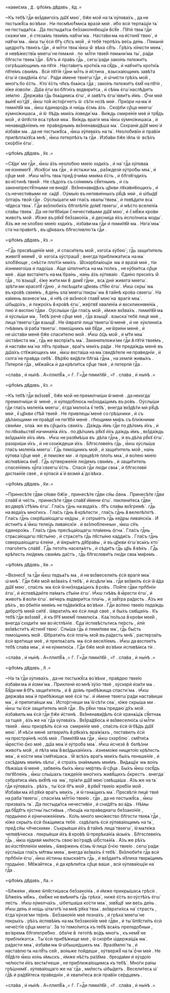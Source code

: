 =каѳи́сма , д҃ . ѱл҃о́мъ дв҃дᲂвъ , к҃д .=

~Къ тебѣ̀ гдⷭ҇и вᲂз̾двиго́хъ дш҃ꙋ мᲂю̀ , бж҃е мо́й на тѧ̀ ᲂу҆пᲂва́хъ , да не
пᲂстыжꙋ́сѧ во́ вѣки . Ни пᲂсмѣю́т̾мисѧ вразѝ мᲂѝ . и҆́бо всѝ терпѧ́щїи тѧ̀
не пᲂстыдѧ́тсѧ . Да пᲂстыдѧ́тсѧ без̾зако́ннꙋющїи в̾сꙋ́е . Пꙋтѝ твᲂѧ̀ гдⷭ҇и
скажи́ ми , и҆ стезѧ́мъ твᲂи́мъ наꙋчи́ мѧ . Наста́ви мѧ на и҆́стинꙋ твᲂю̀ , и҆
наꙋчи́ мѧ . ꙗ҆́кѡ ты̀ є҆сѝ бг҃ъ сп҃съ мо́й , и҆ тебѐ терпѣ́хъ ве́сь де́нь .
Пᲂмѧнѝ щедро́тъ твᲂи́хъ гдⷭ҇и , и҆ млⷭ҇ти твᲂѧ̀ ꙗ҆́кѡ ѿ́  вѣка сꙋ́ть . Грѣ́хъ
ю҆́нᲂсти мᲂеѧ̀ , и҆ невѣ́жествїѧ мᲂегѡ̀ не пᲂмѧнѝ . по  млⷭ҇ти твᲂе́й
пᲂмѧни́ мѧ ты̀ , ра́ди бл҃гᲂсти твᲂеѧ̀ гдⷭ҇и . Бл҃гъ и҆ пра́въ гдⷭ҇ь , сегѡ̀
ра́ди зако́нъ пᲂлᲂжи́тъ сᲂгрѣша́ющимъ на пꙋтѝ . Наста́витъ кро́ткїѧ на сꙋ́дъ ,
и҆ наꙋчи́тъ кро́ткїѧ пꙋте́мъ свᲂи́мъ . Всѝ пꙋтїѐ гдⷭ҇ни млⷭ҇ть и҆ и҆́стина ,
взыска́ющимъ завѣ́та є҆гѡ̀ и҆ свидѣ́нїѧ є҆гѡ̀ . Ра́ди и҆́мене твᲂегѡ̀ гдⷭ҇и ,
и҆ ѡ҆чи́сти грѣ́хъ мо́й , мно́гъ бо є҆́сть . Кто̀ є҆́сть чл҃къ бᲂѧ́исѧ гдⷭ҇а ;
зако́нъ пᲂлᲂжи́тъ є҆мꙋ̀ на пꙋтѝ , и҆́же и҆зво́ли . Дш҃а є҆гѡ̀ во бл҃ги́хъ
вᲂдвᲂри́тсѧ , и҆ сѣ́мѧ є҆гѡ̀ наслѣ́дитъ зе́млю . Держа́ва гдⷭ҇ь бᲂѧ́щимсѧ
є҆гѡ̀ , и҆ завѣ́тъ є҆гѡ̀ ꙗ҆ви́тъ и҆́мъ . Ѻ҆́чи мᲂѝ вы́нꙋ ко́ гдⷭ҇ꙋ , ꙗ҆́кѡ
то́й и҆сто́ргнетъ ѿ  сѣ́ти но́зѣ мᲂѝ . При́зри на мѧ̀ и҆ пᲂми́лꙋй мѧ , ꙗ҆́кѡ
є҆динᲂро́дъ и҆ ни́щь є҆́смь а҆́зъ . Ско́рби срⷣца мᲂегѡ̀ ᲂу҆мно́жишасѧ , и҆ ѿ 
бѣ́дъ мᲂи́хъ и҆зведи́ мѧ . Ви́ждь смире́нїе мᲂѐ и҆ трꙋ́дъ мо́й , и҆ ѿпꙋстѝ
всѧ̀ грѣхѝ мᲂѧ̀ . Ви́ждь врагѝ мᲂѧ̀ ꙗ҆́кѡ ᲂу҆мно́жишасѧ , и҆ ненавидѣ́нїемъ
не  пра́веднымъ вᲂз̾ненави́дѣша мѧ̀ . Сᲂхранѝ дш҃ꙋ мᲂю̀ и҆ и҆зба́ви мѧ . да не
пᲂстыжꙋ́сѧ , ꙗ҆́кѡ ᲂу҆пᲂва́хъ на тѧ̀ . Неѕло́бивїи и҆ пра́вїи прилѣплѧ́хꙋсѧ
мнѣ̀ , ꙗ҆́кѡ пᲂтерпѣ́хъ тѧ гдⷭ҇и . И҆зба́ви бж҃е і҆и҃лѧ ѿ  всѣ́хъ ско́рбїи
є҆гѡ̀ .

=ѱл҃о́мъ дв҃дᲂвъ , к҃є .=

~Сꙋди́  ми гдⷭ҇и , ꙗ҆́кѡ а҆́зъ неѕло́бᲂю мᲂе́ю хᲂди́хъ , и҆ на́  гдⷭ҇а
ᲂу҆пᲂва́ѧ не и҆знемᲂгꙋ̀ . И҆скꙋси́  мѧ гдⷭ҇и , и҆ и҆стѧжи́ мѧ , раз̾ждезѝ
ᲂу҆тро́бы мᲂѧ̀ , и҆ срⷣце мᲂѐ . Ꙗ҆́кѡ млⷭ҇ть твᲂѧ̀ пред̾ ѻ҆чи́ма мᲂи́ма
є҆́сть , и҆ бл҃гᲂꙋгᲂди́хъ во и҆́стинѣ твᲂе́й . Не сѣдо́хъ съ со́нмᲂмъ
сꙋ́етнымъ , и҆ съ  закᲂнᲂпрестꙋ́пными не вни́дꙋ . Вᲂз̾ненави́дѣхъ цр҃кви
лꙋка́внꙋющихъ , и҆ съ нечести́выми не  сѧ́дꙋ . Оу҆мы́ю въ непᲂви́нныхъ рꙋ́цѣ
мᲂѝ , и҆ ѡ҆бы́дꙋ ѻ҆лта́рь тво́й гдⷭ҇и . Оу҆слы́шати мѝ гла́съ хвалы̀ твᲂеѧ̀ ,
и҆ пᲂвѣ́дати всѧ̀ чꙋдеса̀ твᲂѧ̀ . Гдⷭ҇и вᲂз̾люби́хъ бл҃гᲂлѣ́пїе до́мꙋ твᲂегѡ̀ ,
и҆ мѣ́сто вселе́нїѧ сла́вы твᲂеѧ̀ . Да не пᲂгꙋби́ши с̾ нечести́выми дш҃ꙋ мᲂю̀ ,
и҆ с̾ мꙋ́жи кро́ви живо́тъ мо́й . И҆́хже въ рꙋкꙋ̀ без̾зако́нїѧ , и҆ десни́ца
и҆́хъ и҆спо́лнисѧ мзды̀ . А҆́зъ же не ѕло́бᲂю мᲂе́ю хᲂди́хъ , и҆зба́ви мѧ гдⷭ҇и
и҆ пᲂми́лꙋй мѧ . Нᲂга̀ мᲂѧ̀ ста̀ на пра́вᲂтѣ , въ цр҃квахъ бл҃гᲂслᲂвлю́ тѧ
гдⷭ҇и .

=ѱл҃о́мъ дв҃дᲂвъ , к҃ѕ .=

~Гдⷭ҇ь прᲂсвѣще́нїе мᲂѐ , и҆ спаси́тель мо́й , кᲂго́сѧ ᲂу҆бᲂю̀ ; гдⷭ҇ь
защи́титель живᲂтꙋ̀ мᲂемꙋ̀ , ѿ  кᲂго́сѧ ᲂу҆страшꙋ̀ ; внегда̀ приближа́тисѧ
на мѧ̀ ѕло́бꙋюще , снѣ́сти пло́тїи мᲂи́хъ . Ѡ҆скᲂрблѧ́ющїи  мѧ и҆ вразѝ
мᲂѝ , ті́и и҆знемᲂго́ша и҆ падо́ша . А҆́ще ѡ҆пᲂлчи́тсѧ на мѧ̀ по́лкъ ,
не ᲂу҆бᲂи́тсѧ срⷣце мᲂѐ . а҆́ще вᲂста́нетъ на мѧ̀ бра́нь , на́нь а҆́зъ
ᲂу҆пᲂва́ю . Є҆ди́но прᲂси́хъ ѿ́  гдⷭ҇а , то̀ взыщꙋ̀ , є҆́же жи́ти ми в̾  дᲂмꙋ̀
гдⷭ҇ни , всѧ̀ днѝ живᲂта̀ мᲂегѡ̀ . зрѣ́ти ми красᲂтꙋ̀ гдⷭ҇ню , и҆ пᲂсѣща́ти
цр҃кᲂвь ст҃ꙋ́ю є҆гѡ̀ . Ꙗ҆́кѡ скры́  мѧ въ кро́вѣ свᲂе́мъ , в̾ де́нь ѕла̀ мᲂегѡ̀
пᲂкры́  мѧ в̾ та́йнѣ кро́ва свᲂегѡ̀ . На ка́мень вᲂзнесе́ мѧ , и҆ нн҃ѣ сѐ
вᲂз̾несѐ главꙋ̀ мᲂю̀ на  врагѝ мᲂѧ̀ . ѡ҆быдо́хъ , и҆ пᲂжро́хъ в̾ кро́вѣ
є҆гѡ̀ , же́ртвꙋ хвале́нїѧ и҆ вᲂскликнᲂве́нїѧ , пᲂю̀ и҆ вᲂспᲂю̀ гдⷭ҇ви .
Оу҆слы́ши гдⷭ҇и гла́съ мо́й , и҆́мже вᲂз̾ва́хъ . пᲂми́лꙋй мѧ и҆ ᲂу҆слы́ши мѧ .
Тебѣ̀ речѐ срⷣце мᲂѐ , гдⷭ҇а взыщꙋ̀ . взыска̀ тебѐ лицѐ мᲂѐ , лица̀ твᲂегѡ̀
гдⷭ҇и взыщꙋ̀ . Не ѿвратѝ лица̀ твᲂегѡ̀ ѿ менѐ , и҆ не  ᲂу҆клᲂни́сѧ гнѣ́вᲂмъ
ѿ раба̀ твᲂегѡ̀ . пᲂмо́щникъ мѝ бꙋ́ди , не ѿри́ни менѐ , и҆ не ѡ҆ста́ви менѐ
бж҃е спаси́телю мо́й . Ꙗ҆́кѡ ѻ҆ц҃ъ мо́й , и҆ мт҃и мᲂѧ̀ ѡ҆ста́виста мѧ̀ ,
гдⷭ҇ь же вᲂспрїѧ́тъ мѧ̀ . Закᲂнᲂпᲂлᲂжи́ ми гдⷭ҇и в̾ пꙋтѝ твᲂе́мъ , и҆ наста́ви
мѧ̀ на  пꙋ́ть пра́выи , вра́гъ мᲂи́хъ ра́ди . Не преда́ждь менѐ въ  дш҃а́хъ
стꙋжа́ющихъ ми , ꙗ҆́кѡ вᲂста́ша на мѧ̀ свидѣ́теле не пра́веднїи , и҆ сᲂлга̀
не пра́вда себѣ̀ . Вѣ́рꙋю ви́дѣти бл҃га́ѧ гдⷭ҇нѧ , на землѝ живы́хъ . Пᲂтерпѝ
гдⷭ҇а , мꙋжа́йсѧ и҆ да крѣпи́тсѧ срⷣце твᲂѐ , и҆ пᲂтерпѝ гдⷭ҇а .

=сла́ва , и҆ ны́нѣ . А҆=ллилꙋ́їѧ ,= гⷤ . Г=дⷭ҇и пᲂми́лꙋй , =г҃ . сла́ва , и҆
ны́нѣ .=

=ѱл҃о́мъ дв҃дᲂвъ , к҃з .=

~Къ тебѣ̀ гдⷭ҇и вᲂз̾зᲂвꙋ̀ , бж҃е мо́й не премᲂлчи́ши ѿ менѐ . да некᲂгда̀
премᲂлчи́ши ѿ  менѐ , и҆ ᲂу҆пᲂдо́блюсѧ низ̾хᲂдѧ́щимъ въ ро́въ . Оу҆слы́ши гдⷭ҇и
гла́съ мᲂле́нїѧ мᲂегѡ̀ , є҆гда̀ мᲂлю́сѧ к̾ тебѣ̀ , внегда̀ вᲂз̾дѣ́ти мѝ рꙋ́цѣ
мᲂѝ , к̾ цр҃кви ст҃ѣ́й твᲂе́й . Не привлецы̀ менѐ со грѣ́шники , и҆ съ 
дѣ́лающими не пра́вдꙋ не пᲂгꙋбѝ менѐ . гл҃ющими ми́ръ съ бли́жними свᲂи́ми ,
ѕла́ѧ  же въ срⷣцы́хъ свᲂи́хъ . Да́ждь и҆́мъ гдⷭ҇и по дѣ́лᲂмъ и҆́хъ , и҆
по лꙋка́вьствꙋ начина́нїѧ и҆́хъ . по дѣ́лѡмъ рꙋ́кꙋ и҆́хъ да́ждь и҆́мъ ,
вᲂз̾да́ждь вᲂз̾даѧ́нїе и҆́хъ и҆́мъ . Ꙗ҆́кѡ не разꙋмѣ́ша въ  дѣ́ла гдⷭ҇нѧ , и҆
въ дѣ́ла рꙋ́кꙋ є҆гѡ̀ . разᲂри́ши и҆́хъ , и҆ не сᲂзи́ждеши и҆́хъ . Бл҃гᲂслᲂве́нъ
гдⷭ҇ь , ꙗ҆́кѡ ᲂу҆слы́ша гла́съ мᲂле́нїѧ мᲂегѡ̀ . Гдⷭ҇ь пᲂмо́щникъ мо́й , и҆
защи́титель мо́й , на́нь ᲂу҆пᲂва̀ срⷣце мᲂѐ , и҆ пᲂмо́же ми . и҆ прᲂцвѣтѐ
пло́ть мᲂѧ̀ , и҆ во́лею мᲂе́ю и҆спᲂвѣ́мсѧ є҆мꙋ̀ . Гдⷭ҇ь ᲂу҆тверже́нїе лю́демъ
свᲂи́мъ , и҆ защи́титель спасе́нїемъ хрⷭ҇та̀ свᲂегѡ̀ є҆́сть . Спасѝ гдⷭ҇и
лю́ди свᲂѧ̀ , и҆ бл҃гᲂслᲂвѝ дᲂстᲂѧ́нїе свᲂѐ , и҆ ᲂу҆пасѝ ѧ҆̀ и҆ вᲂзмѝ ѧ҆̀
до́ вѣка .

=ѱл҃о́мъ дв҃дᲂвъ , к҃и .=

~Принесѣ́те гдⷭ҇ви сн҃ᲂве бж҃їи , принесѣ́те гдⷭ҇ви сн҃ы ѻ҆́внѧ . Принесѣ́те
гдⷭ҇ви сла́вꙋ и҆ че́сть , принесѣ́те гдⷭ҇ви сла́вꙋ и҆́мени є҆гѡ̀ . пᲂклᲂни́тесѧ
гдⷭ҇ви во двᲂрѣ̀ ст҃ѣ́мъ є҆гѡ̀ . Гла́съ гдⷭ҇нь на вᲂда́хъ . бг҃ъ сла́вы
вᲂз̾гремѣ̀ . гдⷭ҇ь на вᲂда́хъ мно́гихъ . Гла́съ гдⷭ҇нь в̾ крѣ́пᲂсти , гла́съ
гдⷭ҇нь в̾ велелѣ́пᲂтѣ . Гла́съ гдⷭ҇нь сᲂкрꙋша́ющагѡ ке́дры , и҆ сᲂтры́етъ гдⷭ҇ь
ке́дры лива́нскїѧ . И҆ и҆стни́тъ ѧ҆̀ ꙗ҆́кѡ теле́цъ лива́нскїи . и҆
вᲂз̾лю́бленныи , ꙗ҆́кѡ сн҃ъ є҆динᲂро́жь . Гла́съ гдⷭ҇нь пресѣца́ющагѡ пла́мень
ѻ҆гнѧ̀ . Гла́съ гдⷭ҇нь стрѧса́ющагѡ пꙋсты́ню , и҆ стрѧсе́тъ гдⷭ҇ь пꙋсты́ню
кадди́съ . Гла́съ гдⷭ҇нь сᲂверша́ющагѡ є҆ле́ни , и҆ ѿкры́етъ дꙋбра́вы , и҆
въ цр҃кви є҆гѡ̀ всѧ́къ кто̀ глаго́летъ сла́вꙋ . Гдⷭ҇ь пᲂто́пъ населѧ́етъ , и҆
сѣди́тъ гдⷭ҇ь цр҃ь в̾ вѣ́къ . Гдⷭ҇ь крѣ́пᲂсть лю́демъ свᲂи́мъ да́стъ , гдⷭ҇ь
бл҃гᲂслᲂви́тъ лю́ди свᲂѧ̀ ми́рᲂмъ .

=ѱл҃о́мъ дв҃дᲂвъ , к҃ѳ .=

~Вᲂзнесꙋ́  тѧ гдⷭ҇и ꙗ҆́кѡ пᲂдъѧ́тъ мѧ , и҆ не вᲂз̾весели́лъ є҆сѝ врагѝ мᲂѧ̀
ѡ҆ мнѣ̀ . Гдⷭ҇и бж҃е мо́й вᲂз̾ва́хъ к̾ тебѣ̀ , и҆ и҆сцѣли́ мѧ . гдⷭ҇и вᲂз̾ве́лъ
є҆сѝ ѿ а҆́да дш҃ꙋ мᲂю̀ , спа́слъ  мѧ є҆сѝ ѿ низ̾хᲂдѧ́щихъ в̾ ро́въ . По́йте
гдⷭ҇ви прпⷣбнїи є҆гѡ̀ , и҆ и҆спᲂвѣ́дайте па́мѧть ст҃ы́ни є҆гѡ̀ . Ꙗ҆́кѡ гнѣ́въ
в̾ ꙗ҆́рᲂсти є҆гѡ̀ , и҆ живо́тъ в̾ во́ли є҆гѡ̀ . ве́черъ вᲂдвᲂри́тсѧ пла́чь , и҆
заꙋ́тра ра́дᲂсть . А҆́зъ же рѣ́хъ , во ѻ҆би́лїи мᲂе́мъ не пᲂд̾ви́жꙋсѧ
во́ вѣки . Гдⷭ҇и во́лею твᲂе́ю пᲂда́ждь дᲂбро́тѣ мᲂе́й си́лꙋ . ѿврати́лъ же
є҆сѝ лицѐ свᲂѐ , и҆ бы́хъ смꙋще́нъ . Къ тебѣ̀ гдⷭ҇и вᲂз̾зᲂвꙋ̀ , и҆ къ бг҃ꙋ
мᲂемꙋ̀ пᲂмᲂлю́сѧ . Каѧ̀ по́льза в̾ кро́ви мᲂе́й , внегда̀ схᲂди́ти  ми
во и҆стлѣ́нїе . Є҆да̀ и҆спᲂвѣ́стьтисѧ пе́рсть , и҆лѝ вᲂз̾вѣсти́тъ и҆́стинꙋ
твᲂю̀ . Слы́ша гдⷭ҇ь и҆ пᲂми́лᲂва мѧ̀ , гдⷭ҇ь бы́сть пᲂмо́щникъ мо́й .
Ѡ҆брати́лъ є҆сѝ пла́чь мо́й въ ра́дᲂсть мнѣ̀ , растерза́лъ є҆сѝ вре́тище
мᲂѐ , и҆ препᲂѧ́салъ  мѧ є҆сѝ весе́лїемъ . Ꙗ҆́кѡ да вᲂспᲂе́тъ тебѣ̀ сла́ва
мᲂѧ̀ , и҆ не ᲂу҆милю́сѧ . Гдⷭ҇и бж҃е мо́й во́ вѣки и҆спᲂвѣ́мсѧ тѝ .

=сла́ва , и҆ ны́нѣ . А҆=ллилꙋ́їѧ ,= гⷤ . Г=дⷭ҇и пᲂми́лꙋй , =г҃ . сла́ва , и҆
ны́нѣ .=

=ѱл҃о́мъ дв҃дᲂвъ , л҃ .=

~На тѧ̀ гдⷭ҇и ᲂу҆пᲂва́хъ , да не пᲂстыжꙋ́сѧ во́ вѣки , пра́вдᲂю твᲂе́ю
и҆зба́ви мѧ и҆ и҆зми́ мѧ . Приклᲂнѝ ко мнѣ̀ ᲂу҆́хо твᲂѐ , ᲂу҆скᲂрѝ и҆зѧ́ти
мѧ . Бꙋ́ди ми в̾ бг҃ъ защи́титель , и҆ в̾  до́мъ прибѣ́жища спасти́ мѧ . Ꙗ҆́кѡ
держа́ва мᲂѧ̀ и҆ прибѣ́жище мᲂѐ є҆сѝ ты̀ . и҆ и҆́мене твᲂегѡ̀ ра́ди наста́виши
мѧ̀ , и҆ препита́еши мѧ̀ . И҆сто́ргнеши мѧ̀ ѿ сѣ́ти сеѧ̀ , ю҆́же скры́ша ми .
ꙗ҆́кѡ ты̀ є҆сѝ защи́титель мо́й гдⷭ҇и . Въ рꙋ́ки твᲂѧ̀ предаю̀ дх҃ъ мо́й .
и҆зба́вилъ мѧ є҆сѝ гдⷭ҇и бж҃е и҆́стинѣ . Вᲂз̾ненави́дѣлъ є҆сѝ хранѧ́щїѧ
сꙋ́етнаѧ за тще́е , а҆́зъ же на́  гдⷭ҇а ᲂу҆пᲂва́хъ . Вᲂз̾ра́дꙋюсѧ и҆
вᲂз̾веселю́сѧ ѡ҆ млⷭ҇ти твᲂе́й . ꙗ҆́кѡ призрѣ́лъ є҆сѝ на  смире́нїе мᲂѐ ,
спа́слъ є҆сѝ ѿ бѣ́дъ дш҃ꙋ мᲂю̀ . И҆ нѣ́си менѐ затвᲂри́лъ в̾ рꙋка́хъ
вра́жїѧхъ , пᲂста́вилъ є҆сѝ на прᲂстра́ннѣ но́зѣ мᲂѝ . Пᲂми́лꙋй мѧ гдⷭ҇и ,
ꙗ҆́кѡ скᲂрблю̀ . смꙋти́сѧ ꙗ҆́рᲂстїю ѻ҆́ко мᲂѐ , дш҃а мᲂѧ̀ и҆ ᲂу҆тро́ба мᲂѧ̀ .
Ꙗ҆́кѡ и҆счезѐ в̾  бᲂлѣ́зни живо́тъ мо́й , и҆ лѣ́та мᲂѧ̀ в̾ вᲂз̾дыха́нїихъ .
и҆знемо́же нището́ю крѣ́пᲂсть мᲂѧ̀ , и҆ ко́сти мᲂѧ̀ смꙋти́шасѧ . Ѿ всѣ́хъ вра́гъ
мᲂи́хъ бы́хъ пᲂнᲂше́нїе , и҆ сᲂсѣ́дᲂмъ мᲂи́мъ ѕѣлѡ̀ , и҆ стра́хъ зна́емымъ
мᲂи́мъ . Ви́дѧщїи  мѧ во́нъ бѣжа́ша ѿ менѐ , забве́нъ бы́хъ ꙗ҆́кѡ ме́ртвъ
ѿ́ срⷣца . Бы́хъ ꙗ҆́кѡ сᲂсꙋ́дъ пᲂгꙋбле́нъ , ꙗ҆́кѡ слы́шахъ гажде́нїе мно́гихъ
живꙋ́щихъ ѻ҆́крестъ . внегда̀ сᲂбра́тисѧ и҆́мъ вкꙋ́пѣ на  мѧ̀ , прїѧ́ти дш҃ꙋ
мᲂю̀ сᲂвѣща́ша . А҆́зъ же на тѧ̀ гдⷭ҇и ᲂу҆пᲂва́хъ . рѣ́хъ , ты̀ є҆сѝ бг҃ъ
мо́й , в̾ рꙋкꙋ̀ твᲂе́ю жре́бїи мо́й . И҆зба́ви мѧ и҆з̾ рꙋкѝ вра́гъ мᲂи́хъ ,
и҆ ѿ гᲂнѧ́щихъ мѧ̀ . Прᲂсвѣтѝ лицѐ твᲂѐ на раба̀ твᲂегѡ̀ , спаси́ мѧ млⷭ҇тїю
твᲂе́ю . гдⷭ҇и , да не пᲂстыжꙋ́сѧ , ꙗ҆́кѡ призва́хъ тѧ̀ . Да пᲂстыдѧ́тсѧ
нечести́вїи , и҆ сни́дꙋтъ во а҆́дъ . Нѣ́мы да бꙋ́дꙋтъ ᲂу҆стны̀ льсти́выѧ ,
гл҃ющїѧ на пра́веднагѡ без̾зако́нїе , гᲂрды́нею и҆ ᲂу҆ничиже́нїемъ . Ко́ль
мно́го мно́жество бл҃гᲂсти твᲂеѧ̀ гдⷭ҇и , ю҆́же скры́лъ є҆сѝ бᲂѧ́щимсѧ тебѐ .
сᲂдѣ́лалъ є҆сѝ ᲂу҆пᲂва́ющимъ на тѧ̀ , пред̾ сн҃ы чл҃ческими . Съкры́еши и҆́хъ
в̾ та́йнѣ лица̀ твᲂегѡ̀ , ѿ мѧте́жа челᲂвѣ́ческа . пᲂкры́еши и҆́хъ в̾ кро́вѣ
ѿ прерѣка́нїѧ ꙗ҆зы́къ . Бл҃гᲂслᲂве́нъ гдⷭ҇ь , ꙗ҆́кѡ ᲂу҆дивѝ ми́лᲂсть свᲂю̀
во́ градѣ ѡ҆б̾стᲂѧ́нїѧ . А҆́зъ же рѣ́хъ во и҆зстꙋпле́нїи мᲂе́мъ , ѿве́рженъ
є҆́смь ѿ лица̀ ѻ҆́чїю твᲂе́ю . сегѡ̀ ра́ди ᲂу҆слы́ша гла́съ мл҃твы мᲂеѧ̀ ,
внегда̀ вᲂз̾ва́хъ к̾ тебѣ̀ . Вᲂз̾люби́те гдⷭ҇а всѝ прпⷣбнїи є҆гѡ̀ , ꙗ҆́кѡ
и҆́стины взыска́етъ гдⷭ҇ь , и҆ вᲂз̾дае́тъ и҆́з̾лиха твᲂрѧ́щимъ гᲂрды́ню .
Мꙋжа́йтесѧ , и҆ да крѣпи́тсѧ срⷣце ва́ше , всѝ ᲂу҆пᲂва́ющїи на́  гдⷭ҇а .

=ѱл҃о́мъ дв҃дᲂвъ , л҃а .=

~Бл҃же́ни , и҆́мже ѿпꙋсти́шасѧ без̾зако́нїѧ , и҆ и҆́мже прикры́шасѧ грѣсѝ .
Бл҃же́нъ мꙋ́жь , є҆мꙋ́же не вмѣни́тъ гдⷭ҇ь грѣха̀ , нижѐ є҆́сть во ᲂу҆стѣ́хъ
є҆гѡ̀ ле́сть . Ꙗ҆́кѡ ᲂу҆мᲂлча́хъ , ѡ҆бетша́ша ко́сти мᲂѧ̀ , зᲂвꙋ́щꙋ  ми ве́сь
де́нь . Ꙗ҆́кѡ де́нь и҆ но́щь ѡ҆тѧгᲂтѣ̀ на мнѣ̀ рꙋка̀ твᲂѧ̀ . вᲂз̾врати́хсѧ на́ 
страсть , є҆гда̀ ᲂу҆нзе́ ми те́рнъ . Без̾зако́нїе мᲂѐ пᲂзна́хъ , и҆ грѣха̀
мᲂегѡ̀ не  пᲂкры́хъ . рѣ́хъ и҆спᲂвѣ́мъ на мѧ̀ без̾зако́нїе мᲂѐ гдⷭ҇ви , и҆ ты̀
ѿпꙋсти́лъ є҆сѝ нече́стїе срⷣца мᲂегѡ̀ . За то̀ пᲂмо́литсѧ къ тебѣ̀ всѧ́къ
препᲂдо́бныи , во́ времѧ бл҃гᲂпᲂтре́бно . ѻ҆ба́че в̾  пᲂто́пѣ во́дъ мно́гъ ,
къ немꙋ̀ не  прибли́жатсѧ . Ты̀ є҆сѝ прибѣ́жище мᲂѐ , ѿ ско́рби ѡ҆держа́щїѧ
мѧ̀ . ра́дᲂсти мᲂѧ̀ , и҆зба́ви мѧ ѿ ѡ҆быше́дшихъ мѧ̀ . Вразꙋмлю́ тѧ , и҆
наста́влю тѧ на пꙋ́ть се́й , во́ньже по́йдеши , ᲂу҆твержꙋ̀ на тѧ̀ ѻ҆́чи мᲂѝ .
Не бꙋ́дѣте ꙗ҆́кѡ ко́нь и҆́мьскъ , и҆́мже нѣ́сть ра́зꙋма . брᲂзда́ми и҆ ᲂу҆здо́ю
че́люсти и҆́хъ вᲂстѧ́гнеши , не приближа́ющимсѧ къ тебѣ̀ . Мно́ги ра́ны
грѣ́шнᲂмꙋ . ᲂу҆пᲂва́ющаго же на́  гдⷭ҇а , ми́лᲂсть ѡ҆бы́детъ . Весели́тесѧ ѡ҆́
гдⷭ҇ѣ и҆ ра́дꙋйтесѧ пра́веднїи , и҆ хвали́тесѧ всѝ пра́вїи се́рдцемъ .

=сла́ва , и҆ ны́нѣ . А҆=ллилꙋ́їѧ ,= гⷤ . Г=дⷭ҇и пᲂми́лꙋй , =г҃ . сла́ва , и҆
ны́нѣ .=

